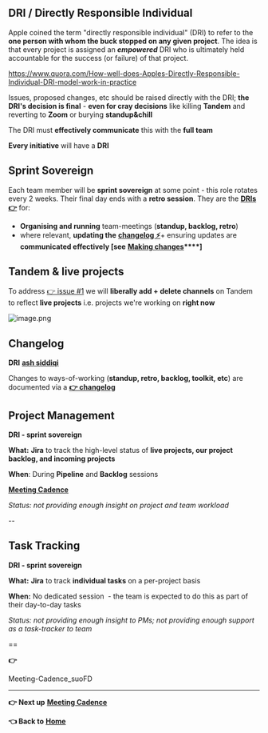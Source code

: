 DRI / Directly Responsible Individual
-------------------------------------

Apple coined the term "directly responsible individual" (DRI) to refer to the **one person with whom the buck stopped on any given project**. The idea is that every project is assigned an ***empowered*** DRI who is ultimately held accountable for the success (or failure) of that project.

https://www.quora.com/How-well-does-Apples-Directly-Responsible-Individual-DRI-model-work-in-practice

Issues, proposed changes, etc should be raised directly with the DRI; **the DRI's decision is final** - **even for cray decisions** like killing **Tandem** and reverting to **Zoom** or burying **standup&chill**

The DRI must **effectively communicate** this with the **full team**

**Every initiative** will have a **DRI**

Sprint Sovereign
----------------

Each team member will be **sprint sovereign** at some point - this role rotates every 2 weeks. Their final day ends with a **retro session**. They are the **[DRIs 👉](https://coda.io/d/handbook_d8YyqXR1Myf/How-we-enable-work_suTXa)** for:

-   **Organising and running** team-meetings (**standup, backlog, retro**)
-   where relevant, **updating the** **[changelog ⚡️](Changelog)**+ ensuring updates are **communicated effectively [see** **[Making changes](https://coda.io/d/handbook_d8YyqXR1Myf/Making-changes_suGKS)****]**

Tandem & live projects
----------------------

To address [👉 issue #1](https://coda.io/d/handbook_d8YyqXR1Myf/Issues-changelog_suHR-) we will **liberally add + delete channels** on Tandem to reflect **live projects** i.e. projects we're working on **right now**

![image.png](https://github.com/DeloitteDigitalUK/xLab/raw/master/tandem.png)

Changelog
---------

**DRI** **[ash siddiqi](mailto:osiddiqi@deloitte.co.uk)**

Changes to ways-of-working (**standup, retro, backlog, toolkit, etc**) are documented via a **[👉 changelog](Changelog)**

Project Management
------------------

**DRI - sprint sovereign**

**What:** **Jira** to track the high-level status of **live projects, our project backlog, and incoming projects**

**When**: During **Pipeline** and **Backlog** sessions

**[Meeting Cadence](Meeting-Cadence)**

*Status: not providing enough insight on project and team workload*

--

Task Tracking
-------------

**DRI - sprint sovereign**

**What:** **Jira** to track **individual tasks** on a per-project basis

**When:** No dedicated session  - the team is expected to do this as part of their day-to-day tasks

*Status: not providing enough insight to PMs; not providing enough support as a task-tracker to team*

==

**👉**

Meeting-Cadence_suoFD

* * * * *

**👉 Next up** **[Meeting Cadence](https://coda.io/d/handbook_d8YyqXR1Myf/Meeting-Cadence_suoFD)**

**👈 Back to** **[Home](Home)**